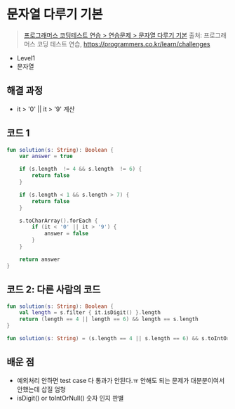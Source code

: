 # 문자열 다루기 기본

> [프로그래머스 코딩테스트 연습 > 연습문제 > 문자열 다루기 기본](https://programmers.co.kr/learn/courses/30/lessons/12918)
> 출처: 프로그래머스 코딩 테스트 연습, https://programmers.co.kr/learn/challenges

- Level1
- 문자열

## 해결 과정
 - it > '0' || it > '9' 계산

## 코드 1

```kotlin
fun solution(s: String): Boolean {
    var answer = true

    if (s.length  != 4 && s.length  != 6) {
        return false
    }

    if (s.length < 1 && s.length > 7) {
        return false
    }

    s.toCharArray().forEach {
        if (it < '0' || it > '9') {
            answer = false
        }
    }

    return answer
}
```

## 코드 2: 다른 사람의 코드

```kotlin
fun solution(s: String): Boolean {
    val length = s.filter { it.isDigit() }.length
    return (length == 4 || length == 6) && length == s.length
}

fun solution(s: String) = (s.length == 4 || s.length == 6) && s.toIntOrNull() != null
```

## 배운 점
- 예외처리 안하면 test case 다 통과가 안된다.ㅠ 안해도 되는 문제가 대분분이여서 안했는데 삽질 엄청 
- isDigit() or toIntOrNull() 숫자 인지 판별
